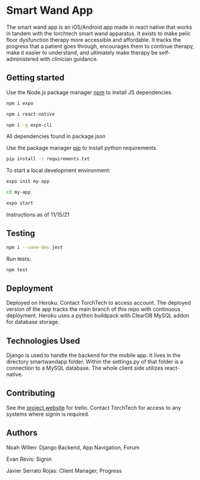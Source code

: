 # Smart Wand App

The smart wand app is an iOS/Android app made in react native that works in tandem with the torchtech smart wand apparatus.
It exists to make pelic floor dysfunction therapy more accessible and affordable. It tracks the progress that a patient goes through,
encourages them to continue therapy, make it easier to understand, and ultimately make therapy be self-administered with clinician guidance.

## Getting started

Use the Node.js package manager [npm](https://docs.npmjs.com/downloading-and-installing-node-js-and-npm) to install JS dependencies.

```bash
npm i expo
```

```bash
npm i react-native
```

```bash
npm i -g expo-cli
```

All dependencies found in package.json

Use the package manager [pip](https://pip.pypa.io/en/stable/) to install python requirements.

```bash
pip install -r requirements.txt
```

To start a local development environment:

```bash
expo init my-app
```

```bash
cd my-app
```

```bash
expo start
```

Instructions as of 11/15/21

## Testing

```bash
npm i --save-dev jest
```

Run tests:

```bash
npm test
```

## Deployment

Deployed on Heroku. Contact TorchTech to access account. The deployed version of the app tracks the main branch of this repo with continuous deployment. Heroku uses a python buildpack with ClearDB MySQL addon for database storage.

## Technologies Used

Django is used to handle the backend for the mobile app. It lives in the directory smartwandapp folder. Within the settings.py of that folder is a connection to a MySQL database. The whole client side utilizes react-native.

## Contributing

See the [project website](https://smartwandsite.herokuapp.com/) for trello. Contact TorchTech for access to any systems where signin is required.

## Authors

Noah Willen: Django Backend, App Navigation, Forum

Evan Revis: Signin

Javier Serrato Rojas: Client Manager, Progress
